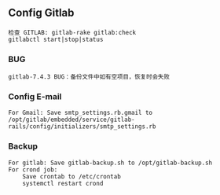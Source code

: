 ## Config Gitlab

	检查 GITLAB: gitlab-rake gitlab:check
	gitlabctl start|stop|status

### BUG

	gitlab-7.4.3 BUG：备份文件中如有空项目，恢复时会失败

### Config E-mail

	For Gmail: Save smtp_settings.rb.gmail to /opt/gitlab/embedded/service/gitlab-rails/config/initializers/smtp_settings.rb

### Backup

	For gitlab: Save gitlab-backup.sh to /opt/gitlab-backup.sh
	For crond job:
		Save crontab to /etc/crontab
		systemctl restart crond
